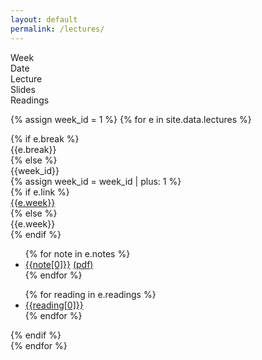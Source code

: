 ```yaml
---
layout: default
permalink: /lectures/
---
```


<div class="week hrow">
    <div class="week_id">Week</div>
    <div class="date">Date</div>
	<div class="topic">Lecture</div>
    <div class="notes">Slides</div>
    <div class="readings">Readings</div>
</div>

{% assign week_id = 1 %}
{% for e in site.data.lectures %}
<div class="week {% cycle "odd", "even" %}">
    {% if e.break %}
        <div class="week_id"></div>
        <div class="date"></div>
        <div class="topic">{{e.break}}</div>
    {% else %}
        <div class="week_id">{{week_id}}</div>
        {% assign week_id = week_id | plus: 1 %}
        <div class="date"></div>
    	{% if e.link %}
        <div class="topic"><a href="{{e.link}}">{{e.week}}</a></div>
        {% else %}
        <div class="topic">{{e.week}}</div>
        {% endif %}
        <div class="notes">
            <ul>
            {% for note in e.notes %}
                <li><a href="{{note[1]}}">{{note[0]}}</a> <a href="{{note[1]}}.pdf">(pdf)</a></li>
			{% endfor %}
            </ul>
        </div>
        <div class="readings">
            <ul>
            {% for reading in e.readings %}
                    <li><a href="{{reading[1]}}">{{reading[0]}}</a></li>
			{% endfor %}
            </ul>
        </div>
    {% endif %}
    
</div>
{% endfor %}

<script type="text/javascript">
   make_schedule({{site.data.settings.first}},7,5);
</script>
